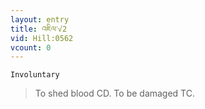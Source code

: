 ```yaml
---
layout: entry
title: འཇིལ་√2
vid: Hill:0562
vcount: 0
---
```

`Involuntary` 
> To shed blood CD\.
 To be damaged TC\.

